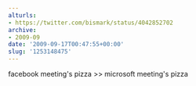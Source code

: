 ```yaml
---
alturls:
- https://twitter.com/bismark/status/4042852702
archive:
- 2009-09
date: '2009-09-17T00:47:55+00:00'
slug: '1253148475'
---
```


facebook meeting's pizza &gt;&gt; microsoft meeting's pizza

